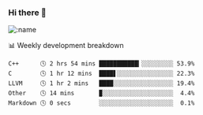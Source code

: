 ### Hi there 👋

<!--
**lv2020/lv2020** is a ✨ _special_ ✨ repository because its `README.md` (this file) appears on your GitHub profile.

Here are some ideas to get you started:

- 🔭 I’m currently working on ...
- 🌱 I’m currently learning ...
- 👯 I’m looking to collaborate on ...
- 🤔 I’m looking for help with ...
- 💬 Ask me about ...
- 📫 How to reach me: ...
- 😄 Pronouns: ...
- ⚡ Fun fact: ...
-->
![:name](https://count.getloli.com/get/@:lv2020)
 <!-- waka-box start -->
📊 Weekly development breakdown
```text
C++      🕓 2 hrs 54 mins ███████████▎░░░░░░░░░ 53.9%
C        🕓 1 hr 12 mins  ████▋░░░░░░░░░░░░░░░░ 22.3%
LLVM     🕓 1 hr 2 mins   ████░░░░░░░░░░░░░░░░░ 19.4%
Other    🕓 14 mins       ▉░░░░░░░░░░░░░░░░░░░░  4.4%
Markdown 🕓 0 secs        ░░░░░░░░░░░░░░░░░░░░░  0.1%
```
<!-- Powered by https://github.com/YouEclipse/waka-box-go . -->
<!-- waka-box end -->

